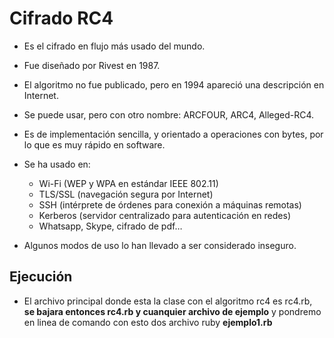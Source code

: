# Cifrado RC4
* Es el cifrado en flujo más usado del mundo.
* Fue diseñado por Rivest en 1987.
* El algoritmo no fue publicado, pero en 1994 apareció una
descripción en Internet.
* Se puede usar, pero con otro nombre: ARCFOUR, ARC4, Alleged-RC4.
* Es de implementación sencilla, y orientado a operaciones con
bytes, por lo que es muy rápido en software.
* Se ha usado en:
  * Wi-Fi (WEP y WPA en estándar IEEE 802.11)
  * TLS/SSL (navegación segura por Internet)
  * SSH (intérprete de órdenes para conexión a máquinas remotas)
  * Kerberos (servidor centralizado para autenticación en redes)
  * Whatsapp, Skype, cifrado de pdf…

* Algunos modos de uso lo han llevado a ser considerado inseguro.

## Ejecución
 * El archivo principal donde esta la clase con el algoritmo rc4 es rc4.rb, **se bajara entonces rc4.rb y cuanquier archivo de ejemplo**
 y pondremo en linea de comando con esto dos archivo ruby **ejemplo1.rb**
